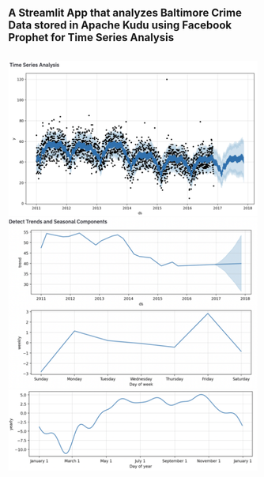 ## A Streamlit App that analyzes Baltimore Crime Data stored in Apache Kudu using Facebook Prophet for Time Series Analysis

<img src="./images/streamlit-bpd-crime-data-1.png" alt=""/><br>
<img src="./images/streamlit-bpd-crime-data-2.png" alt=""/><br>
<img src="./images/streamlit-bpd-crime-data-3.png" alt=""/><br>
<img src="./images/streamlit-bpd-crime-data-4.png" alt=""/><br>

